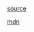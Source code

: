 [source](https://www.reindex.io/blog/you-might-not-need-underscore/)

[mdn](https://developer.mozilla.org/docs/Web/JavaScript/Reference/Global_Objects/Array/reduceRight)
